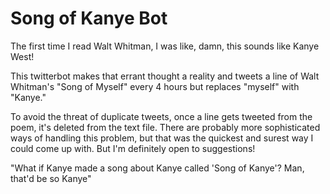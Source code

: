 # Song of Kanye Bot

The first time I read Walt Whitman, I was like, damn, this sounds like Kanye West!

This twitterbot makes that errant thought a reality and tweets a line of Walt Whitman's "Song of Myself" every 4 hours but replaces "myself" with "Kanye."

To avoid the threat of duplicate tweets, once a line gets tweeted from the poem, it's deleted from the text file. There are probably more sophisticated ways of handling this problem, but that was the quickest and surest way I could come up with. But I'm definitely open to suggestions!

"What if Kanye made a song about Kanye called 'Song of Kanye'? Man, that'd be so Kanye"

